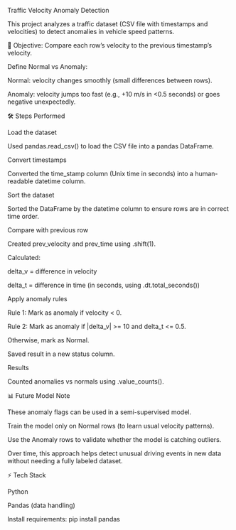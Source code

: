 Traffic Velocity Anomaly Detection

This project analyzes a traffic dataset (CSV file with timestamps and velocities) to detect anomalies in vehicle speed patterns.

📌 Objective:
Compare each row’s velocity to the previous timestamp’s velocity.

Define Normal vs Anomaly:

Normal: velocity changes smoothly (small differences between rows).

Anomaly: velocity jumps too fast (e.g., +10 m/s in <0.5 seconds) or goes negative unexpectedly.

🛠️ Steps Performed

Load the dataset

Used pandas.read_csv() to load the CSV file into a pandas DataFrame.

Convert timestamps

Converted the time_stamp column (Unix time in seconds) into a human-readable datetime column.

Sort the dataset

Sorted the DataFrame by the datetime column to ensure rows are in correct time order.

Compare with previous row

Created prev_velocity and prev_time using .shift(1).

Calculated:

delta_v = difference in velocity

delta_t = difference in time (in seconds, using .dt.total_seconds())

Apply anomaly rules

Rule 1: Mark as anomaly if velocity < 0.

Rule 2: Mark as anomaly if |delta_v| >= 10 and delta_t <= 0.5.

Otherwise, mark as Normal.

Saved result in a new status column.

Results

Counted anomalies vs normals using .value_counts().

📊 Future Model Note

These anomaly flags can be used in a semi-supervised model.

Train the model only on Normal rows (to learn usual velocity patterns).

Use the Anomaly rows to validate whether the model is catching outliers.

Over time, this approach helps detect unusual driving events in new data without needing a fully labeled dataset.

⚡ Tech Stack

   Python 

   Pandas (data handling)

Install requirements:
   pip install pandas
